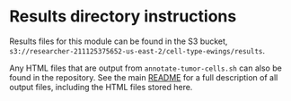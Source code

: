 # Results directory instructions

Results files for this module can be found in the S3 bucket, `s3://researcher-211125375652-us-east-2/cell-type-ewings/results`.

Any HTML files that are output from `annotate-tumor-cells.sh` can also be found in the repository.
See the main [README](../README.md#output-files) for a full description of all output files, including the HTML files stored here.
